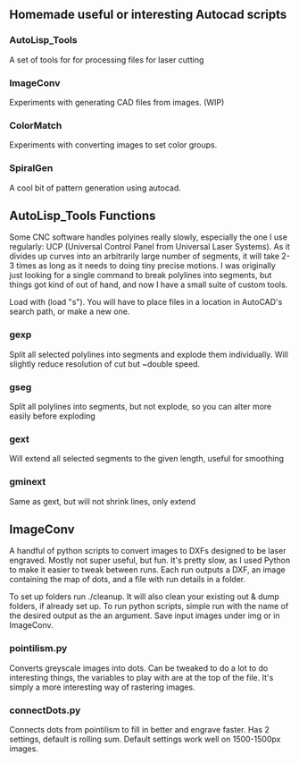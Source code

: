 ## Homemade useful or interesting Autocad scripts

### AutoLisp_Tools
A set of tools for for processing files for laser cutting
### ImageConv
Experiments with generating CAD files from images. (WIP)
### ColorMatch
Experiments with converting images to set color groups. 
### SpiralGen
A cool bit of pattern generation using autocad. 

 

## AutoLisp_Tools Functions

Some CNC software handles polyines really slowly, especially the one I use regularly: UCP (Universal Control Panel from Universal Laser Systems). As it divides up curves into an arbitrarily large number of segments, it will take 2-3 times as long as it needs to doing tiny precise motions. I was originally just looking for a single command to break polylines into segments, but things got kind of out of hand, and now I have a small suite of custom tools. 

Load with (load "s"). You will have to place files in a location in AutoCAD's search path, or make a new one.

### gexp
Split all selected polylines into segments and explode them individually. Will slightly reduce resolution of cut but \~double speed.

### gseg
Split all polylines into segments, but not explode, so you can alter more easily before exploding

### gext
Will extend all selected segments to the given length, useful for smoothing

### gminext
Same as gext, but will not shrink lines, only extend


## ImageConv
A handful of python scripts to convert images to DXFs designed to be laser engraved. Mostly not super useful, but fun. It's pretty slow, as I used Python to make it easier to tweak between runs. Each run outputs a DXF, an image containing the map of dots, and a file with run details in a folder. 

To set up folders run ./cleanup. It will also clean your existing out & dump folders, if already set up. To run python scripts, simple run with the name of the desired output as the an argument. Save input images under img or in ImageConv. 

### pointilism.py
Converts greyscale images into dots. Can be tweaked to do a lot to do interesting things, the variables to play with are at the top of the file. It's simply a more interesting way of rastering images. 


### connectDots.py
Connects dots from pointilism to fill in better and engrave faster. Has 2 settings, default is rolling sum. Default settings work well on 1500-1500px images. 
